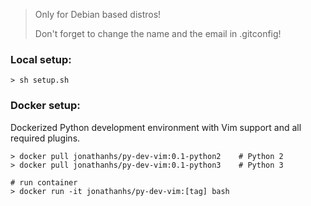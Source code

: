> Only for Debian based distros!
>
> Don't forget to change the name and the email in .gitconfig!

### Local setup:

```shell
> sh setup.sh
```

### Docker setup:

Dockerized Python development environment with Vim support and all required plugins.

```shell
> docker pull jonathanhs/py-dev-vim:0.1-python2    # Python 2
> docker pull jonathanhs/py-dev-vim:0.1-python3    # Python 3

# run container
> docker run -it jonathanhs/py-dev-vim:[tag] bash
```
